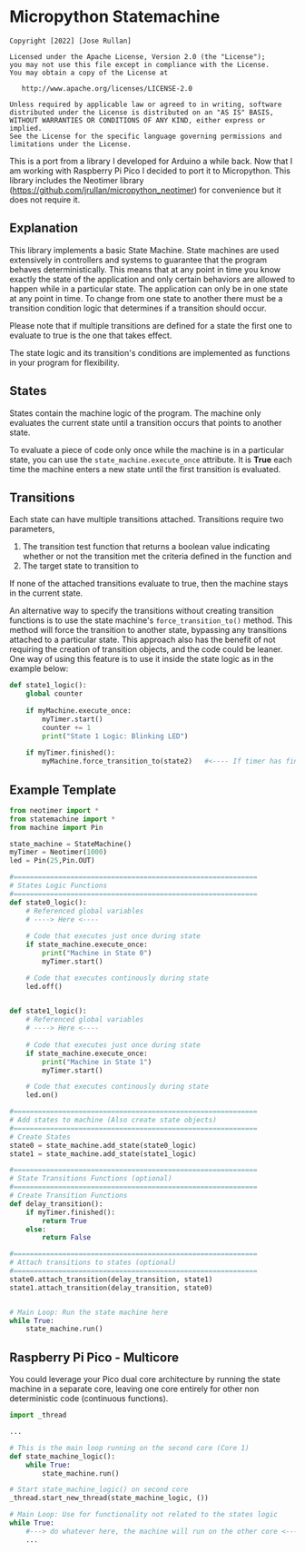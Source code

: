 # Micropython Statemachine


    Copyright [2022] [Jose Rullan]

    Licensed under the Apache License, Version 2.0 (the "License");
    you may not use this file except in compliance with the License.
    You may obtain a copy of the License at

       http://www.apache.org/licenses/LICENSE-2.0

    Unless required by applicable law or agreed to in writing, software
    distributed under the License is distributed on an "AS IS" BASIS,
    WITHOUT WARRANTIES OR CONDITIONS OF ANY KIND, either express or implied.
    See the License for the specific language governing permissions and
    limitations under the License.


This is a port from a library I developed for Arduino a while back. Now that I am working with Raspberry Pi Pico I decided to port it to Micropython. This library includes the Neotimer library (https://github.com/jrullan/micropython_neotimer) for convenience but it does not require it.


## Explanation

This library implements a basic State Machine. State machines are used extensively in controllers and systems to guarantee that the program behaves deterministically. This means that at any point in time you know exactly the state of the application and only certain behaviors are allowed to happen while in a particular state. The application can only be
in one state at any point in time. To change from one state to another there must be a transition condition logic that determines if a transition should occur. 

Please note that if multiple transitions are defined for a state the first one to evaluate to true is the one that takes effect. 

The state logic and its transition's conditions are implemented as functions in your program for flexibility. 

## States

States contain the machine logic of the program. The machine only evaluates the current state until a transition occurs that points to another state.

To evaluate a piece of code only once while the machine is in a particular state, you can use the `state_machine.execute_once` attribute. 
It is **True** each time the machine enters a new state until the first transition is evaluated.

## Transitions

Each state can have multiple transitions attached. 
Transitions require two parameters,

1. The transition test function that returns a boolean value indicating whether or not the transition met the criteria defined in the function and
2. The target state to transition to

If none of the attached transitions evaluate to true, then the machine stays in the current state. 

An alternative way to specify the transitions without creating
transition functions is to use the state machine's `force_transition_to()`
method. This method will force the transition to another state,
bypassing any transitions attached to a particular state. This
approach also has the benefit of not requiring the creation of
transition objects, and the code could be leaner. One way of
using this feature is to use it inside the state logic as
in the example below:

```python
def state1_logic():
    global counter
    
    if myMachine.execute_once:
        myTimer.start()
        counter += 1
        print("State 1 Logic: Blinking LED")
        
    if myTimer.finished():
        myMachine.force_transition_to(state2)   #<---- If timer has finished force transition to state2     
```


## Example Template

```python
from neotimer import *
from statemachine import *
from machine import Pin

state_machine = StateMachine()
myTimer = Neotimer(1000)
led = Pin(25,Pin.OUT)

#============================================================
# States Logic Functions
#============================================================
def state0_logic():
    # Referenced global variables
    # ----> Here <----
    
    # Code that executes just once during state
    if state_machine.execute_once:
        print("Machine in State 0")
        myTimer.start()

    # Code that executes continously during state
    led.off()
    

def state1_logic():
    # Referenced global variables
    # ----> Here <----
    
    # Code that executes just once during state
    if state_machine.execute_once:
        print("Machine in State 1")
        myTimer.start()

    # Code that executes continously during state
    led.on()

#============================================================
# Add states to machine (Also create state objects)
#============================================================
# Create States
state0 = state_machine.add_state(state0_logic)
state1 = state_machine.add_state(state1_logic)

#============================================================
# State Transitions Functions (optional)
#============================================================
# Create Transition Functions
def delay_transition():
    if myTimer.finished():
        return True
    else:
        return False

#============================================================
# Attach transitions to states (optional)
#============================================================
state0.attach_transition(delay_transition, state1)
state1.attach_transition(delay_transition, state0)


# Main Loop: Run the state machine here
while True:
    state_machine.run()

```

## Raspberry Pi Pico - Multicore

You could leverage your Pico dual core architecture by running the state machine in a separate core, leaving one core entirely for other non deterministic code (continuous functions).

```python
import _thread

...

# This is the main loop running on the second core (Core 1)
def state_machine_logic():  
    while True:
        state_machine.run()

# Start state_machine_logic() on second core
_thread.start_new_thread(state_machine_logic, ())

# Main Loop: Use for functionality not related to the states logic
while True:
    #---> do whatever here, the machine will run on the other core <---
    ...

```
